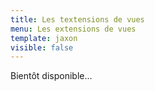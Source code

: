 ```yaml
---
title: Les textensions de vues
menu: Les extensions de vues
template: jaxon
visible: false
---
```


Bientôt disponible...
